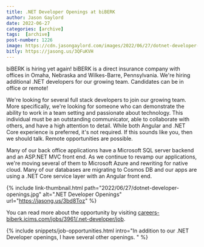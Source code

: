 ```yaml
---
title: .NET Developer Openings at biBERK
author: Jason Gaylord
date: 2022-06-27
categories: [archive]
tags:  [archive]
post-number: 1226
image: https://cdn.jasongaylord.com/images/2022/06/27/dotnet-developer-openings.jpg
bitly: https://jasong.us/3QFuKVH
---
```


biBERK is hiring yet again! biBERK is a direct insurance company with offices in Omaha, Nebraska and Wilkes-Barre, Pennsylvania. We're hiring additional .NET developers for our growing team. Candidates can be in office or remote!

We're looking for several full stack developers to join our growing team. More specifically, we're looking for someone who can demonstrate the ability to work in a team setting and passionate about technology. This individual must be an outstanding communicator, able to collaborate with others, and have a high attention to detail. While both Angular and .NET Core experience is preferred, it's not required. If this sounds like you, then we should talk. Remote opportunities are possible.

Many of our back office applications have a Microsoft SQL server backend and an ASP.NET MVC front end. As we continue to revamp our applications, we're moving several of them to Microsoft Azure and rewriting for native cloud. Many of our databases are migrating to Cosmos DB and our apps are using a .NET Core service layer with an Angular front end. 

{% include link-thumbnail.html path="2022/06/27/dotnet-developer-openings.jpg" alt=".NET Developer Openings" url="https://jasong.us/3bd8Toz" %}

You can read more about the opportunity by visiting [careers-biberk.icims.com/jobs/3961/.net-developer/job](https://jasong.us/3bd8Toz).

{% include snippets/job-opportunities.html intro="In addition to our .NET Developer openings, I have several other openings. " %}